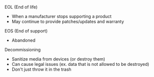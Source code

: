 EOL (End of life)
- When a manufacturer stops supporting a product
- May continue to provide patches/updates and warranty

EOS (End of support)
- Abandoned

Decommissioning
- Sanitize media from devices (or destroy them)
- Can cause legal issues (ex. data that is not allowed to be destroyed)
- Don't just throw it in the trash